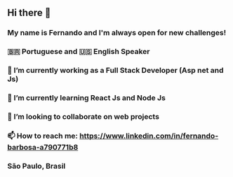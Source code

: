 ## Hi there 👋

### My name is Fernando and I'm always open for new challenges!
### 🇧🇷 Portuguese and 🇺🇸 English Speaker
### 🔭 I’m currently working as a Full Stack Developer (Asp net and Js)
### 🌱 I’m currently learning React Js and Node Js
### 👯 I’m looking to collaborate on web projects
### 📫 How to reach me: https://www.linkedin.com/in/fernando-barbosa-a790771b8
### São Paulo, Brasil

